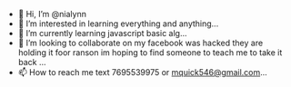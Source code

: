 - 👋 Hi, I’m @nialynn
- 👀 I’m interested in learning everything and anything...
- 🌱 I’m currently learning javascript basic alg...
- 💞️ I’m looking to collaborate on my facebook was hacked they are  holding it foor ranson im hoping to find someone to teach me to take it back ...
- 📫 How to reach me  text 7695539975 or mquick546@gmail.com...

<!---
nialynn/nialynn is a ✨ special ✨ repository because its `README.md` (this file) appears on your GitHub profile.
You can click the Preview link to take a look at your changes.
--->
